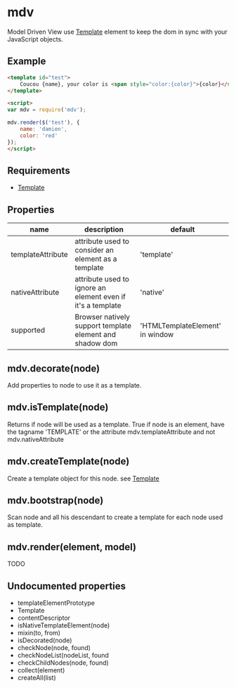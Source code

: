 mdv
=============

Model Driven View use [Template](./Template) element to keep the dom in sync with your JavaScript objects.

## Example

```html
<template id="test">
	Coucou {name}, your color is <span style="color:{color}">{color}</span>
</template>

<script>
var mdv = require('mdv');

mdv.render($('test'), {
	name: 'damien',
	color: 'red'
});
</script>
```

## Requirements

- [Template](./Template)

## Properties

name 					| description													| default
----------------------- | ------------------------------------------------------------- | --------------------------
templateAttribute		| attribute used to consider an element as a template 			| 'template'
nativeAttribute			| attribute used to ignore an element even if it's a template 	| 'native'
supported				| Browser natively support template element and shadow dom		| 'HTMLTemplateElement' in window

## mdv.decorate(node)

Add properties to node to use it as a template.

## mdv.isTemplate(node)

Returns if node will be used as a template. 
True if node is an element, have the tagname 'TEMPLATE' or the attribute mdv.templateAttribute and not mdv.nativeAttribute

## mdv.createTemplate(node)

Create a template object for this node. see [Template](./Template)

## mdv.bootstrap(node)

Scan node and all his descendant to create a template for each node used as template.

## mdv.render(element, model)

TODO

## Undocumented properties

- templateElementPrototype
- Template
- contentDescriptor
- isNativeTemplateElement(node)
- mixin(to, from)
- isDecorated(node)
- checkNode(node, found)
- checkNodeList(nodeList, found
- checkChildNodes(node, found)
- collect(element)
- createAll(list)